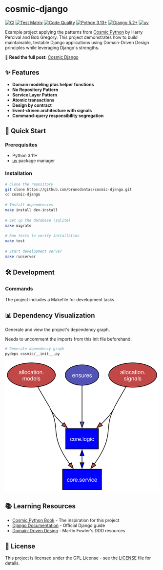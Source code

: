 # cosmic-django

[![CI](https://github.com/brunodantas/cosmic-django/actions/workflows/ci.yml/badge.svg)](https://github.com/brunodantas/cosmic-django/actions/workflows/ci.yml)
[![Test Matrix](https://github.com/brunodantas/cosmic-django/actions/workflows/test-matrix.yml/badge.svg)](https://github.com/brunodantas/cosmic-django/actions/workflows/test-matrix.yml)
[![Code Quality](https://github.com/brunodantas/cosmic-django/actions/workflows/code-quality.yml/badge.svg)](https://github.com/brunodantas/cosmic-django/actions/workflows/code-quality.yml)
[![Python 3.13+](https://img.shields.io/badge/python-3.11+-blue.svg)](https://www.python.org/downloads/)
[![Django 5.2+](https://img.shields.io/badge/django-5.2+-green.svg)](https://djangoproject.com/)
[![uv](https://img.shields.io/endpoint?url=https://raw.githubusercontent.com/astral-sh/uv/main/assets/badge/v0.json)](https://github.com/astral-sh/uv)

Example project applying the patterns from [Cosmic Python](https://www.cosmicpython.com/) by Harry Percival and Bob Gregory. This project demonstrates how to build maintainable, testable Django applications using Domain-Driven Design principles while leveraging Django's strengths.

📖 **Read the full post**: [Cosmic Django](https://brunodantas.github.io/blog/2025/09/12/cosmic-django)

## ✨ Features

- **Domain modeling plus helper functions**
- **No Repository Pattern**
- **Service Layer Pattern**
- **Atomic transactions**
- **Design by contract**
- **Event-driven architecture with signals**
- **Command-query responsibility segregation**


## 🚀 Quick Start

### Prerequisites

- Python 3.11+
- [uv](https://github.com/astral-sh/uv) package manager

### Installation

```bash
# Clone the repository
git clone https://github.com/brunodantas/cosmic-django.git
cd cosmic-django

# Install dependencies
make install dev-install

# Set up the database (sqlite)
make migrate

# Run tests to verify installation
make test

# Start development server
make runserver
```

## 🛠️ Development

### Commands

The project includes a Makefile for development tasks.

## 📊 Dependency Visualization

Generate and view the project's dependency graph.

Needs to uncomment the imports from this init file beforehand.

```bash
# Generate dependency graph
pydeps cosmic/__init__.py
```

![Dependency Graph](dependency_graph.svg)

## 📚 Learning Resources

- [Cosmic Python Book](https://www.cosmicpython.com/) - The inspiration for this project
- [Django Documentation](https://docs.djangoproject.com/) - Official Django guide
- [Domain-Driven Design](https://martinfowler.com/tags/domain%20driven%20design.html) - Martin Fowler's DDD resources

## 📄 License

This project is licensed under the GPL License - see the [LICENSE](LICENSE) file for details.
